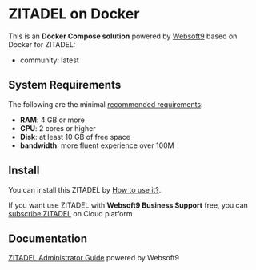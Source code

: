 # ZITADEL on Docker  

This is an **Docker Compose solution** powered by [Websoft9](https://www.websoft9.com) based on Docker for ZITADEL:


 - community:  latest


## System Requirements

The following are the minimal [recommended requirements](https://zitadel.com):

* **RAM**: 4 GB or more
* **CPU**: 2 cores or higher
* **Disk**: at least 10 GB of free space
* **bandwidth**: more fluent experience over 100M  

## Install

You can install this ZITADEL by [How to use it?](https://github.com/Websoft9/docker-library#how-to-use-it).   

If you want use ZITADEL with **Websoft9 Business Support** free, you can [subscribe ZITADEL](https://www.websoft9.com/apps) on Cloud platform

## Documentation

[ZITADEL Administrator Guide](https://support.websoft9.com/docs/zitadel) powered by Websoft9